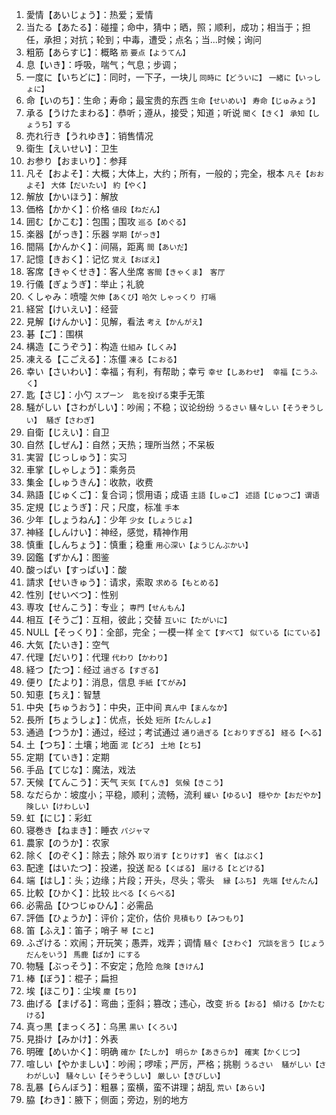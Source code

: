 1. 愛情【あいじょう】：热爱；爱情 
2. 当たる【あたる】：碰撞；命中，猜中；晒，照；顺利，成功；相当于；担任，承担；对抗；轮到；中毒，遭受；点名；当...时候；询问 
3. 粗筋【あらすじ】：概略 `筋` `要点【ようてん】`
4. 息【いき】：呼吸，喘气；气息；步调；
5. 一度に【いちどに】：同时，一下子，一块儿 `同時に【どういに】` `一緒に【いっしょに】`
6. 命【いのち】：生命；寿命；最宝贵的东西 `生命【せいめい】` `寿命【じゅみょう】`
7. 承る【うけたまわる】：恭听；遵从，接受；知道；听说 `聞く【きく】` `承知【しょうち】する`
8. 売れ行き【うれゆき】：销售情况
9. 衛生【えいせい】：卫生
10. お参り【おまいり】：参拜
11. 凡そ【およそ】：大概；大体上，大约；所有，一般的；完全，根本 `凡そ【おおよそ】` `大体【だいたい】` `約【やく】`
12. 解放【かいほう】：解放
13. 価格【かかく】：价格 `値段【ねだん】`
14. 囲む【かこむ】：包围；围攻 `巡る【めぐる】`
15. 楽器【がっき】：乐器 `学期【がっき】`
16. 間隔【かんかく】：间隔，距离 `間【あいだ】`
17. 記憶【きおく】：记忆 `覚え【おぼえ】`
18. 客席【きゃくせき】：客人坐席 `客間【きゃくま】　客厅`
19. 行儀【ぎょうぎ】：举止；礼貌
20. くしゃみ：喷嚏 `欠伸【あくび】哈欠` `しゃっくり 打嗝`
21. 経営【けいえい】：经营
22. 見解【けんかい】：见解，看法 `考え【かんがえ】`
23. 碁【ご】：围棋
24. 構造【こうぞう】：构造 `仕組み【しくみ】`
25. 凍える【こごえる】：冻僵 `凍る【こおる】`
26. 幸い【さいわい】：幸福；有利，有帮助；幸亏 `幸せ【しあわせ】`　`幸福【こうふく】`
27. 匙【さじ】：小勺 `スプーン`　`匙を投げる`束手无策 
28. 騒がしい【さわがしい】：吵闹；不稳；议论纷纷 `うるさい` `騒々しい【そうぞうしい】`　`騒ぎ【さわぎ】`
29. 自衛【じえい】：自卫
30. 自然【しぜん】：自然；天热；理所当然；不呆板
31. 実習【じっしゅう】：实习
32. 車掌【しゃしょう】：乘务员
33. 集金【しゅうきん】：收款，收费
34. 熟語【じゅくご】：复合词；惯用语；成语 `主語【しゅご】` `述語【じゅつご】谓语` 
35. 定規【じょうぎ】：尺；尺度，标准 `手本`
36. 少年【しょうねん】：少年 `少女【しょうじょ】`
37. 神経【しんけい】：神经，感觉，精神作用
38. 慎重【しんちょう】：慎重；稳重 `用心深い【ようじんぶかい】`
39. 図鑑【ずかん】：图鉴
40. 酸っぱい【すっぱい】：酸
41. 請求【せいきゅう】：请求，索取 `求める【もとめる】`
42. 性別【せいべつ】：性别
43. 専攻【せんこう】：专业； `専門【せんもん】`
44. 相互【そうご】：互相，彼此；交替 `互いに【たがいに】`
45. NULL【そっくり】：全部，完全；一模一样 `全て【すべて】` `似ている【にている】`
46. 大気【たいき】：空气
47. 代理【だいり】：代理 `代わり【かわり】`
48. 経つ【たつ】：经过 `過ぎる【すぎる】`
49. 便り【たより】：消息，信息 `手紙【てがみ】`
50. 知恵【ちえ】：智慧
51. 中央【ちゅうおう】：中央，正中间 `真ん中【まんなか】`
52. 長所【ちょうしょ】：优点，长处 `短所【たんしょ】`
53. 通過【つうか】：通过，经过；考试通过 `通り過ぎる【とおりすぎる】` `経る【へる】`
54. 土【つち】：土壤；地面 `泥【どろ】` `土地【とち】`
55. 定期【ていき】：定期
56. 手品【てじな】：魔法，戏法
57. 天候【てんこう】：天气 `天気【てんき】` `気候【きこう】`
58. なだらか：坡度小；平稳，顺利；流畅，流利 `緩い【ゆるい】` `穏やか【おだやか】`　`険しい【けわしい】`
59. 虹【にじ】：彩虹 
60. 寝巻き【ねまき】：睡衣 `パジャマ`
61. 農家【のうか】：农家
62. 除く【のぞく】：除去；除外 `取り消す【とりけす】` `省く【はぶく】`
63. 配達【はいたつ】：投递，投送 `配る【くばる】` `届ける【とどける】`
64. 端【はし】：头；边缘；片段；开头，尽头；零头　`縁【ふち】` `先端【せんたん】`
65. 比較【ひかく】：比较 `比べる【くらべる】`
66. 必需品【ひつじゅひん】：必需品
67. 評価【ひょうか】：评价；定价，估价 `見積もり【みつもり】`
68. 笛【ふえ】：笛子；哨子 `琴【こと】`
69. ふざける：欢闹；开玩笑；愚弄，戏弄；调情 `騒ぐ【さわぐ】` `冗談を言う【じょうだんをいう】` `馬鹿【ばか】にする`
70. 物騒【ぶっそう】：不安定；危险  `危険【きけん】`
71. 棒【ぼう】：棍子；扁担
72. 埃【ほこり】：尘埃 `塵【ちり】`
73. 曲げる【まげる】：弯曲；歪斜；篡改；违心，改变 `折る【おる】` `傾ける【かたむける】`
74. 真っ黒【まっくろ】：乌黑 `黒い【くろい】`
75. 見掛け【みかけ】：外表
76. 明確【めいかく】：明确 `確か【たしか】` `明らか【あきらか】` `確実【かくじつ】`
77. 喧しい【やかましい】：吵闹；啰嗦；严厉，严格；挑剔 `うるさい`　`騒がしい【さわがしい】` `騒々しい【そうぞうしい】` `厳しい【きびしい】`
78. 乱暴【らんぼう】：粗暴；蛮横，蛮不讲理；胡乱 `荒い【あらい】`
79. 脇【わき】：腋下；侧面；旁边，别的地方